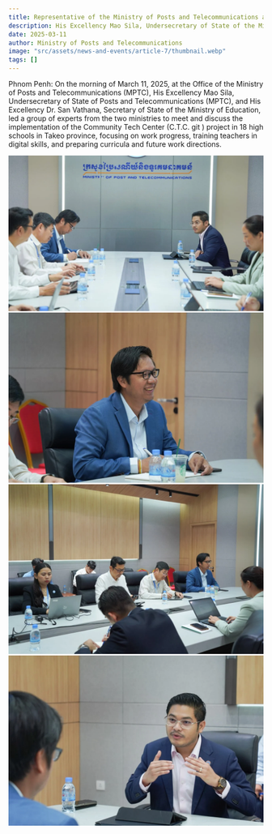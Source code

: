 ```yaml
---
title: Representative of the Ministry of Posts and Telecommunications and the Ministry of Education, Youth and Sports (MoEYS) met to discuss the implementation of the Community Tech Center (C.T.C.) project.
description: His Excellency Mao Sila, Undersecretary of State of the Ministry of Education, and His Excellency Dr. San Vathana, Secretary of State of the Ministry of Education, led a working group of experts from the two ministries to meet and discuss the implementation of the Community Tech Center (CTC) project in 18 high schools in Takeo province, focusing on work progress, training teachers in digital skills, and preparing curricula and future work directions 
date: 2025-03-11
author: Ministry of Posts and Telecommunications
image: "src/assets/news-and-events/article-7/thumbnail.webp"
tags: []
---
```


Phnom Penh: On the morning of March 11, 2025, at the Office of the Ministry of Posts and Telecommunications (MPTC), His Excellency Mao Sila, Undersecretary of State of Posts and Telecommunications (MPTC), and His Excellency Dr. San Vathana, Secretary of State of the Ministry of Education, led a group of experts from the two ministries to meet and discuss the implementation of the Community Tech Center (C.T.C. git ) project in 18 high schools in Takeo province, focusing on work progress, training teachers in digital skills, and preparing curricula and future work directions. 

![photo 1](src/assets/news-and-events/article-7/photo-1.webp)
![photo 2](src/assets/news-and-events/article-7/photo-2.webp)
![photo 3](src/assets/news-and-events/article-7/photo-3.webp)
![photo 4](src/assets/news-and-events/article-7/photo-4.webp)
